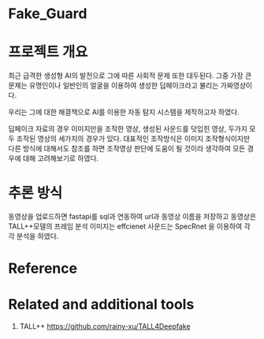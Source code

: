 # Fake_Guard

# 프로젝트 개요
최근 급격한 생성형 AI의 발전으로 그에 따른 사회적 문제 또한 대두된다.
그중 가장 큰 문제는 유명인이나 일반인의 얼굴을 이용하여 생성한 딥페이크라고 불리는 가짜영상이다.

우리는 그에 대한 해결책으로 AI를 이용한 자동 탐지 시스템을 제작하고자 하였다.

딥페이크 자료의 경우 이미지만을 조작한 영상, 생성된 사운드를 덧입힌 영상, 두가지 모두 조작된 영상의 세가지의 경우가 있다.
대표적인 조작방식은 이미지 조작형식이지만 다른 방식에 대해서도 참조를 하면 조작영상 판단에 도움이 될 것이라 생각하여 모든 경우에 대해 고려해보기로 하였다.

# 추론 방식
동영상을 업로드하면
fastapi를 sql과 연동하여 url과 동영상 이름을 저장하고
동영상은 TALL++모델의 프레임 분석
이미지는 effcienet
사운드는 SpecRnet 을 이용하여 각각 분석을 하였다.


# Reference 

# Related and additional tools
1. TALL++ https://github.com/rainy-xu/TALL4Deepfake
